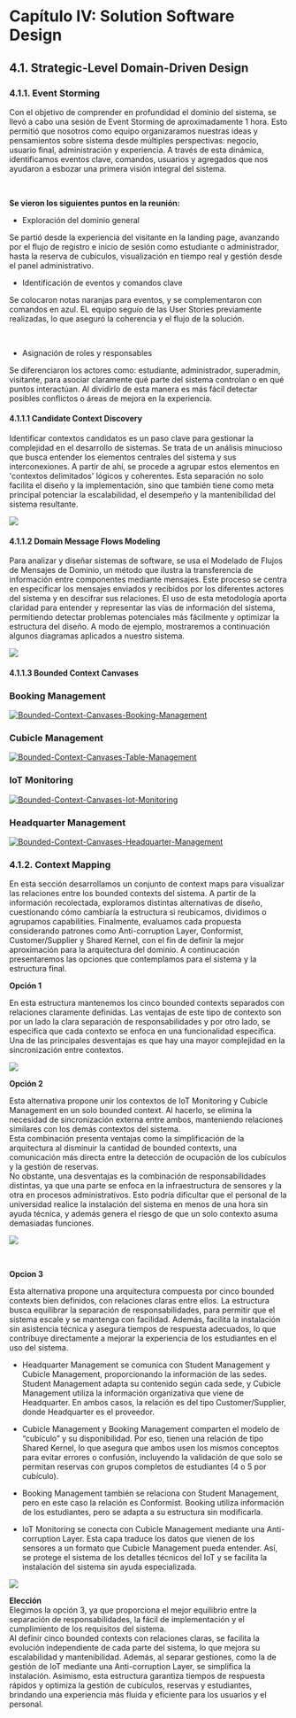 # Capítulo IV: Solution Software Design

## 4.1. Strategic-Level Domain-Driven Design

### 4.1.1. Event Storming

Con el objetivo de comprender en profundidad el dominio del sistema, se llevó a cabo una sesión de Event Storming de aproximadamente 1 hora. Esto permitió que nosotros como equipo organizaramos nuestras ideas y pensamientos sobre sistema desde múltiples perspectivas: negocio, usuario final, administración y experiencia. A través de esta dinámica, identificamos eventos clave, comandos, usuarios y agregados que nos ayudaron a esbozar una primera visión integral del sistema.

<br>

**Se vieron los siguientes puntos en la reunión:**

- Exploración del dominio general

Se partió desde la experiencia del visitante en la landing page, avanzando por el flujo de registro e inicio de sesión como estudiante o administrador, hasta la reserva de cubiculos, visualización en tiempo real y gestión desde el panel administrativo.

- Identificación de eventos y comandos clave

Se colocaron notas naranjas para eventos, y se complementaron con comandos en azul. EL equipo seguío de las User Stories previamente realizadas, lo que aseguró la coherencia y el flujo de la solución.

<br>

- Asignación de roles y responsables

Se diferenciaron los actores como: estudiante, administrador, superadmin, visitante, para asociar claramente qué parte del sistema controlan o en qué puntos interactúan. Al dividirlo de esta manera es más fácil detectar posibles conflictos o áreas de mejora en la experiencia.<br>

#### 4.1.1.1 Candidate Context Discovery

Identificar contextos candidatos es un paso clave para gestionar la complejidad en el desarrollo de sistemas. Se trata de un análisis minucioso que busca entender los elementos centrales del sistema y sus interconexiones. A partir de ahí, se procede a agrupar estos elementos en 'contextos delimitados' lógicos y coherentes. Esta separación no solo facilita el diseño y la implementación, sino que también tiene como meta principal potenciar la escalabilidad, el desempeño y la mantenibilidad del sistema resultante.

<img src="images/Candidate-Context-Discovery/Candidate Context Discovery.png">

#### 4.1.1.2 Domain Message Flows Modeling

Para analizar y diseñar sistemas de software, se usa el Modelado de Flujos de Mensajes de Dominio, un método que ilustra la transferencia de información entre componentes mediante mensajes. Este proceso se centra en especificar los mensajes enviados y recibidos por los diferentes actores del sistema y en descifrar sus relaciones. El uso de esta metodología aporta claridad para entender y representar las vías de información del sistema, permitiendo detectar problemas potenciales más fácilmente y optimizar la estructura del diseño. A modo de ejemplo, mostraremos a continuación algunos diagramas aplicados a nuestro sistema.

<img src="images/Domain Message Flows Modeling/Domain Message Flows Modeling.jpg">

#### 4.1.1.3 Bounded Context Canvases

### Booking Management
<a href="https://ibb.co/ksNTRqh0"><img src="https://i.ibb.co/Ndcq8WLp/Bounded-Context-Canvases-Booking-Management.jpg" alt="Bounded-Context-Canvases-Booking-Management" border="0"></a>


### Cubicle Management
<a href="https://ibb.co/W4LMXJrP"><img src="https://i.ibb.co/q3vc8QHW/Bounded-Context-Canvases-Table-Management.jpg" alt="Bounded-Context-Canvases-Table-Management" border="0"></a>


### IoT Monitoring
<a href="https://ibb.co/MxjxwgWw"><img src="https://i.ibb.co/Txnxjwpj/Bounded-Context-Canvases-Iot-Monitoring.jpg" alt="Bounded-Context-Canvases-Iot-Monitoring" border="0"></a><br>


### Headquarter Management
<a href="https://ibb.co/HTX3nqcQ"><img src="https://i.ibb.co/ZzN7WxQC/Bounded-Context-Canvases-Headquarter-Management.jpg" alt="Bounded-Context-Canvases-Headquarter-Management" border="0"></a><br>

### 4.1.2. Context Mapping

En esta sección desarrollamos un conjunto de context maps para visualizar las relaciones entre los bounded contexts del sistema. A partir de la información recolectada, exploramos distintas alternativas de diseño, cuestionando cómo cambiaría la estructura si reubicamos, dividimos o agrupamos capabilities. Finalmente, evaluamos cada propuesta considerando patrones como Anti-corruption Layer, Conformist, Customer/Supplier y Shared Kernel, con el fin de definir la mejor aproximación para la arquitectura del dominio. A continucación presentaremos las opciones que contemplamos para el sistema y la estructura final.

**Opción 1**

En esta estructura mantenemos los cinco bounded contexts separados con relaciones claramente definidas. Las ventajas de este tipo de contexto son por un lado la clara separación de responsabilidades y por otro lado, se especifica que cada contexto se enfoca en una funcionalidad específica. Una de las principales desventajas es que hay una mayor complejidad en la sincronización entre contextos.

<img src="images/context_diagrams/opcion1.png">

<br>

**Opción 2**

Esta alternativa propone unir los contextos de IoT Monitoring y Cubicle Management en un solo bounded context. Al hacerlo, se elimina la necesidad de sincronización externa entre ambos, manteniendo relaciones similares con los demás contextos del sistema. <br> Esta combinación presenta ventajas como la simplificación de la arquitectura al disminuir la cantidad de bounded contexts, una comunicación más directa entre la detección de ocupación de los cubículos y la gestión de reservas. <br> No obstante, una desventajas es la combinación de responsabilidades distintas, ya que una parte se enfoca en la infraestructura de sensores y la otra en procesos administrativos. Esto podría dificultar que el personal de la universidad realice la instalación del sistema en menos de una hora sin ayuda técnica, y además genera el riesgo de que un solo contexto asuma demasiadas funciones.

<img src="images/context_diagrams/opcion2.png"> <br>

<br>

**Opcion 3** 

Esta alternativa propone una arquitectura compuesta por cinco bounded contexts bien definidos, con relaciones claras entre ellos. La estructura busca equilibrar la separación de responsabilidades, para permitir que el sistema escale y se mantenga con facilidad. Además, facilita la instalación sin asistencia técnica y asegura tiempos de respuesta adecuados, lo que contribuye directamente a mejorar la experiencia de los estudiantes en el uso del sistema.

* Headquarter Management se comunica con Student Management y Cubicle Management, proporcionando la información de las sedes. Student Management adapta su contenido según cada sede, y Cubicle Management utiliza la información organizativa que viene de Headquarter. En ambos casos, la relación es del tipo Customer/Supplier, donde Headquarter es el proveedor.

* Cubicle Management y Booking Management comparten el modelo de “cubículo” y su disponibilidad. Por eso, tienen una relación de tipo Shared Kernel, lo que asegura que ambos usen los mismos conceptos para evitar errores o confusión, incluyendo la validación de que solo se permitan reservas con grupos completos de estudiantes (4 o 5 por cubículo).

* Booking Management también se relaciona con Student Management, pero en este caso la relación es Conformist. Booking utiliza información de los estudiantes, pero se adapta a su estructura sin modificarla.

* IoT Monitoring se conecta con Cubicle Management mediante una Anti-corruption Layer. Esta capa traduce los datos que vienen de los sensores a un formato que Cubicle Management pueda entender. Así, se protege el sistema de los detalles técnicos del IoT y se facilita la instalación del sistema sin ayuda especializada.
  
<img src="images/context_diagrams/opcion3.png">

<br>

**Elección** <br>
Elegimos la opción 3, ya que proporciona el mejor equilibrio entre la separación de responsabilidades, la fácil de implementación y el cumplimiento de los requisitos del sistema. <br>
Al definir cinco bounded contexts con relaciones claras, se facilita la evolución independiente de cada parte del sistema, lo que mejora su escalabilidad y mantenibilidad. Además, al separar gestiones, como la de gestión de IoT mediante una Anti-corruption Layer, se simplifica la instalación. Asimismo, esta estructura garantiza tiempos de respuesta rápidos y optimiza la gestión de cubículos, reservas y estudiantes, brindando una experiencia más fluida y eficiente para los usuarios y el personal.
